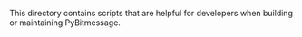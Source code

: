 This directory contains scripts that are helpful for developers when building
or maintaining PyBitmessage.
